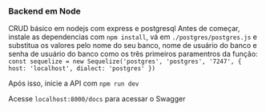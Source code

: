 ### Backend em Node

CRUD básico em nodejs com express e postgresql
Antes de começar, instale as dependencias com `npm install`, vá em `./postgres/postgres.js` e substitua os valores pelo nome do seu banco, nome de usuário do banco e senha de usuário do banco como os três primeiros paramentros da função:
`const sequelize = new Sequelize('postgres', 'postgres', '7247', {
  host: 'localhost',
  dialect: 'postgres'
})`

Após isso, inicie a API com `npm run dev`

Acesse `localhost:8000/docs` para acessar o Swagger